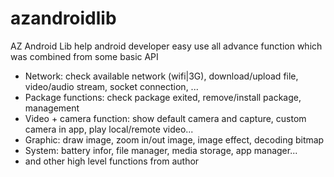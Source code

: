 # azandroidlib
AZ Android Lib help android developer easy use all advance function which was combined from some basic API
 - Network: check available network (wifi|3G), download/upload file, video/audio stream, socket connection, ...
 - Package functions: check package exited, remove/install package, management
 - Video + camera function: show default camera and capture, custom camera in app, play local/remote video...
 - Graphic: draw image, zoom in/out image, image effect, decoding bitmap
 - System: battery infor, file manager, media storage, app manager...
 - and other high level functions from author
